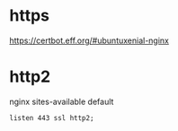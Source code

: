 # https

https://certbot.eff.org/#ubuntuxenial-nginx

# http2

nginx sites-available default

```
listen 443 ssl http2;
```